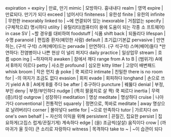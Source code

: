 expiration = expiry			| 만료, 만기
mimic			| 모방하다. 흉내내다
realm			| 영역
expire			| 만료되다. 만기가 되다
exceed			| 넘어서다
finiteness			| 유한성
finite			| 유한의
infinite			| 무한한
inexorably linked to			| ~에 연결되어 있는
inexorable			| 거침없는
specify			| (구체적으로) 명시하다
utility			| 유틸리티(컴퓨터이 용에 도움이 되는 각종 소 프트웨어)
in case SV			| ~할 경우를 대비하여
foodstuff			| 식품
shift back			| 되돌리다
lifespan			| 수명
paranoid			| 편집증 환자(예민한 사람)
default			| 초기값/기본값
pervasive			| 만연하는, (구석 구석) 스며(배어)드는
pervade			| 만연하다. (구 석구석) 스며(배어)들다 *만연하다: 전염병이나 나쁜 현상 이 널리 퍼지다
daily practice			| 일상업무
stream			| 흐름
upon ing			| ~하자마자
awaken			| 잠에서 깨다
range from A to B			| (범위가) A에서 B까지 이르다
petty			| 사소한
profound			| 심오한
kitty litter			| 고양이 배변패드
whisk broom			| 작은 먼지 솔
poke			| 쿡 찌르다
intimate			| 친밀한
there is no room for			| -의 여지가 조금도 없다
evasion			| 회피
evade			| 회피하다
longhand			| 손으로 쓰기
yield A B			| A에게 B를 주다
be after			| 추구하다
puncture			| 꿰뚫다
denial			| 부정, 부인
deny			| 부정/부인하다
nudge			| (특히 팔꿈치로 살 짝) 쿡 찌르다
inertia			| 무력(증)/타성
outgrow			| 성장하다
meditation			| 명상
meditate			| 명상하다
cruise			| 나아가다
conventional			| 전통적인
squarely			| 정면으로, 똑바로
meditate			| away 명상으로 날려버리다
corner			| 몰아넣다
settle for			| ~으로 만족하다
tutor			| 가르치다
on one's own behalf			| ~ 자신의 이익을 위해
persistent			| 끈질긴, 집요한
persist			| 집요하게(고집스 럽게/끈질기게) 계속하다
edge			| (을) 조금씩(살살) 움직이다
crow			| (까마귀가 울 듯이) 큰 소리로 자랑하다
witness			| 목격하다
take to ~			| ~이 습관이 되다
